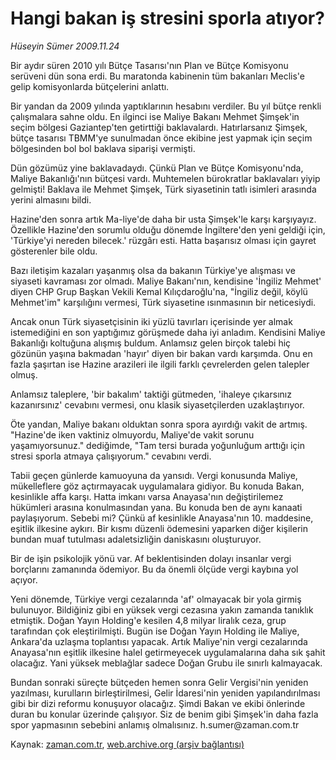 # Hangi bakan iş stresini sporla atıyor?

*Hüseyin Sümer 2009.11.24*

<tr><td class="metin" colspan="2" style="padding-top: 20px; padding-left: 5px; ">Bir aydır süren 2010 yılı Bütçe Tasarısı'nın Plan ve Bütçe Komisyonu serüveni dün sona erdi. Bu maratonda kabinenin tüm bakanları Meclis'e gelip komisyonlarda bütçelerini anlattı.</td></tr><tr><td class="metin" colspan="2" style="padding-top: 20px; padding-left: 5px; "><p>Bir yandan da 2009 yılında yaptıklarının hesabını verdiler. Bu yıl bütçe renkli çalışmalara sahne oldu. En ilginci ise Maliye Bakanı Mehmet Şimşek'in seçim bölgesi Gaziantep'ten getirttiği baklavalardı. Hatırlarsanız Şimşek, bütçe tasarısı TBMM'ye sunulmadan önce ekibine jest yapmak için seçim bölgesinden bol bol baklava siparişi vermişti.
<p>Dün gözümüz yine baklavadaydı. Çünkü Plan ve Bütçe Komisyonu'nda, Maliye Bakanlığı'nın bütçesi vardı. Muhtemelen bürokratlar baklavaları yiyip gelmişti! Baklava ile Mehmet Şimşek, Türk siyasetinin tatlı isimleri arasında yerini almasını bildi.
<p>Hazine'den sonra artık Ma-liye'de daha bir usta Şimşek'le karşı karşıyayız. Özellikle Hazine'den sorumlu olduğu dönemde İngiltere'den yeni geldiği için, 'Türkiye'yi nereden bilecek.' rüzgârı esti. Hatta başarısız olması için gayret gösterenler bile oldu.
<p>Bazı iletişim kazaları yaşanmış olsa da bakanın Türkiye'ye alışması ve siyaseti kavraması zor olmadı. Maliye Bakanı'nın, kendisine 'İngiliz Mehmet' diyen CHP Grup Başkan Vekili Kemal Kılıçdaroğlu'na, "İngiliz değil, köylü Mehmet'im" karşılığını vermesi, Türk siyasetine ısınmasının bir neticesiydi.
<p>Ancak onun Türk siyasetçisinin iki yüzlü tavırları içerisinde yer almak istemediğini en son yaptığımız görüşmede daha iyi anladım. Kendisini Maliye Bakanlığı koltuğuna alışmış buldum. Anlamsız gelen birçok talebi hiç gözünün yaşına bakmadan 'hayır' diyen bir bakan vardı karşımda. Onu en fazla şaşırtan ise Hazine arazileri ile ilgili farklı çevrelerden gelen talepler olmuş.
<p>Anlamsız taleplere, 'bir bakalım' taktiği gütmeden, 'ihaleye çıkarsınız kazanırsınız' cevabını vermesi, onu klasik siyasetçilerden uzaklaştırıyor.
<p>Öte yandan, Maliye bakanı olduktan sonra spora ayırdığı vakit de artmış. "Hazine'de iken vaktiniz olmuyordu, Maliye'de vakit sorunu yaşamıyorsunuz." dediğimde, "Tam tersi burada yoğunluğum arttığı için stresi sporla atmaya çalışıyorum." cevabını verdi.
<p>Tabii geçen günlerde kamuoyuna da yansıdı. Vergi konusunda Maliye, mükelleflere göz açtırmayacak uygulamalara gidiyor. Bu konuda Bakan, kesinlikle affa karşı. Hatta imkanı varsa Anayasa'nın değiştirilemez hükümleri arasına konulmasından yana. Bu konuda ben de aynı kanaati paylaşıyorum. Sebebi mi? Çünkü af kesinlikle Anayasa'nın 10. maddesine, eşitlik ilkesine aykırı. Bir kısmı düzenli ödemesini yaparken diğer kişilerin bundan muaf tutulması adaletsizliğin daniskasını oluşturuyor.
<p>Bir de işin psikolojik yönü var. Af beklentisinden dolayı insanlar vergi borçlarını zamanında ödemiyor. Bu da önemli ölçüde vergi kaybına yol açıyor.
<p>Yeni dönemde, Türkiye vergi cezalarında 'af' olmayacak bir yola girmiş bulunuyor. Bildiğiniz gibi en yüksek vergi cezasına yakın zamanda tanıklık etmiştik. Doğan Yayın Holding'e kesilen 4,8 milyar liralık ceza, grup tarafından çok eleştirilmişti. Bugün ise Doğan Yayın Holding ile Maliye, Ankara'da uzlaşma toplantısı yapacak. Artık Maliye'nin vergi cezalarında Anayasa'nın eşitlik ilkesine halel getirmeyecek uygulamalarına daha sık şahit olacağız. Yani yüksek meblağlar sadece Doğan Grubu ile sınırlı kalmayacak.
<p>Bundan sonraki süreçte bütçeden hemen sonra Gelir Vergisi'nin yeniden yazılması, kurulların birleştirilmesi, Gelir İdaresi'nin yeniden yapılandırılması gibi bir dizi reformu konuşuyor olacağız. Şimdi Bakan ve ekibi önlerinde duran bu konular üzerinde çalışıyor. Siz de benim gibi Şimşek'in daha fazla spor yapmasının sebebini anlamış olmalısınız. h.sumer@zaman.com.tr<br/></p></p></p></p></p></p></p></p></p></p></p></td></tr>

Kaynak: [zaman.com.tr](http://zaman.com.tr/yazar.do?yazino=919434), [web.archive.org (arşiv bağlantısı)](http://web.archive.org/web/20100213213655/http://www.zaman.com.tr:80/yazar.do?yazino=919434)
